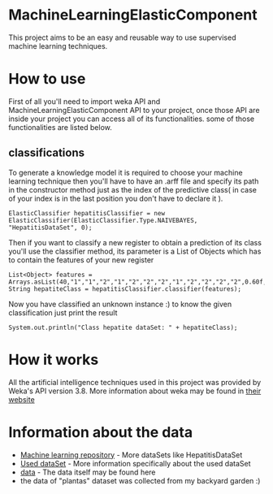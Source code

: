 # MachineLearningElasticComponent

This project aims to be an easy and reusable way to use supervised machine learning techniques.

# How to use

First of all you'll need to import weka API and MachineLearningElasticComponent API to your project, once those API are inside your project you can access all of its functionalities. some of those functionalities are listed below.

## classifications

To generate a knowledge model it is required to choose your machine learning technique then you'll have to have an .arff file and specify its path in the constructor method just as the index of the predictive class( in case of your index is in the last position you don't have to declare it ).

```
ElasticClassifier hepatitisClassifier = new ElasticClassifier(ElasticClassifier.Type.NAIVEBAYES, "HepatitisDataSet", 0);
```

Then if you want to classify a new register to obtain a prediction of its class you'll use the classifier method, its parameter is a List of Objects which has to contain the features of your new register

```
List<Object> features = Arrays.asList(40,"1","1","2","1","2","2","2","1","2","2","2","2",0.60f,62,166,4.0f,63,"1");
String hepatiteClass = hepatitisClassifier.classifier(features);
```

Now you have classified an unknown instance :) to know the given classification just print the result

```
System.out.println("Class hepatite dataSet: " + hepatiteClass);
```

# How it works

All the artificial intelligence techniques used in this project was provided by Weka's API version 3.8. More information about weka may be found in [their website](https://www.cs.waikato.ac.nz/ml/weka/)

# Information about the data

* [Machine learning repository](http://archive.ics.uci.edu/ml/datasets.html) - More dataSets like HepatitisDataSet
* [Used dataSet](http://archive.ics.uci.edu/ml/datasets/Hepatitis) - More information specifically about the used dataSet
* [data](http://archive.ics.uci.edu/ml/machine-learning-databases/hepatitis/hepatitis.data) - The data itself may be found here
* the data of "plantas" dataset was collected from my backyard garden :)
